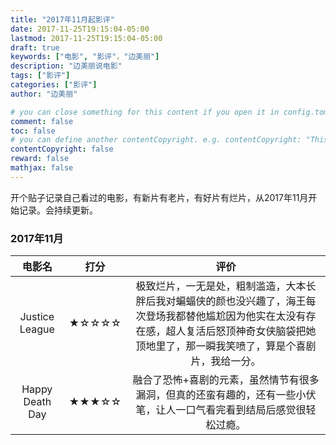 ```yaml
---
title: "2017年11月起影评"
date: 2017-11-25T19:15:04-05:00
lastmod: 2017-11-25T19:15:04-05:00
draft: true
keywords: ["电影", "影评"，"边美丽"]
description: "边美丽说电影"
tags: ["影评"]
categories: ["影评"]
author: "边美丽"

# you can close something for this content if you open it in config.toml.
comment: false
toc: false
# you can define another contentCopyright. e.g. contentCopyright: "This is an another copyright."
contentCopyright: false
reward: false
mathjax: false
---
```

开个贴子记录自己看过的电影，有新片有老片，有好片有烂片，从2017年11月开始记录。会持续更新。

### 2017年11月
| 电影名       | 打分          | 评价  |
| :------------: |:-------------:| :-----:|
| Justice League| ★☆☆☆☆ | 极致烂片，一无是处，粗制滥造，大本长胖后我对蝙蝠侠的颜也没兴趣了，海王每次登场我都替他尴尬因为他实在太没有存在感，超人复活后怒顶神奇女侠脑袋把她顶地里了，那一瞬我笑喷了，算是个喜剧片，我给一分。 |
| Happy Death Day| ★★★☆☆      |   融合了恐怖+喜剧的元素，虽然情节有很多漏洞，但真的还蛮有趣的，还有一些小伏笔，让人一口气看完看到结局后感觉很轻松过瘾。|
